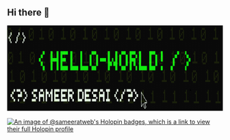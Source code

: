 ## Hi there 👋

<img src="img.png" alt="Description of the image" width="1000" height="200">
<!-- ![Visitor Count](https://profile-counter.glitch.me/{Sameeratweb}/count.svg) -->
<!-- <p align="left"> <img src="https://komarev.com/ghpvc/?username=Sameeratweb&label=Profile%20views&color=0e75b6&style=flat" /> </p> -->







<!--
**Sameeratweb/Sameeratweb** is a ✨ _special_ ✨ repository because its `README.md` (this file) appears on your GitHub profile.

Here are some ideas to get you started:

- 🔭 I’m currently working on ...
- 🌱 I’m currently learning how to code
- 👯 I’m looking to collaborate on ...
- 🤔 I’m looking for help with ...
- 💬 Ask me about ...
- 📫 How to reach me: ...
- 😄 Pronouns: He/Him
- ⚡ Fun fact: ...


[![Sameerdesai's GitHub | Stats](https://stats.quira.sh/Sameerdesai/github?theme=dark)](https://quira.sh?utm_source=widgets&utm_campaign=Sameerdesai)
[![Sameerdesai's GitHub | Languages Over Time](https://stats.quira.sh/Sameerdesai/languages-over-time?theme=dark)](https://quira.sh?utm_source=widgets&utm_campaign=Sameerdesai)

[![An image of @sameeratweb's Holopin badges, which is a link to view their full Holopin profile](https://holopin.me/sameeratweb)](https://holopin.io/@sameeratweb)
# Github Stats

<div align="center">
  <table>
    <tr>
      <td align="center">
        <a href="https://quira.sh?utm_source=widgets&utm_campaign=Sameerdesai">
          <img src="https://stats.quira.sh/Sameerdesai/github?theme=dark" alt="GitHub Stats" width="400">
        </a>
      </td>
      <td align="center">
        <a href="https://quira.sh?utm_source=widgets&utm_campaign=Sameerdesai">
          <img src="https://stats.quira.sh/Sameerdesai/languages-over-time?theme=dark" alt="Languages Over Time" width="400">
        </a>
      </td>
    </tr>
  </table>
</div>
-->
 







[![An image of @sameeratweb's Holopin badges, which is a link to view their full Holopin profile](https://holopin.me/sameeratweb)](https://holopin.io/@sameeratweb)
